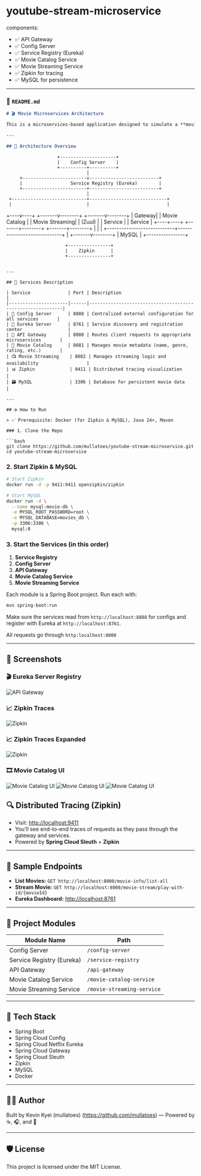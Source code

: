 # youtube-stream-microservice

components:

- ✅ API Gateway
- ✅ Config Server
- ✅ Service Registry (Eureka)
- ✅ Movie Catalog Service
- ✅ Movie Streaming Service
- ✅ Zipkin for tracing
- ✅ MySQL for persistence

---

### 📄 `README.md`

```markdown
# 🎬 Movie Microservices Architecture

This is a microservices-based application designed to simulate a **movie streaming platform** using Spring Boot, Spring Cloud, Eureka, and Zipkin. It demonstrates service discovery, distributed configuration, centralized logging, API routing, and distributed tracing.

---

## 🧱 Architecture Overview
```

```
                   +---------------------+
                   |    Config Server    |
                   +----------+----------+
                              |
     +------------------------v--------------------------+
     |                  Service Registry (Eureka)        |
     +------------------------+--------------------------+
                              |
 +----------------------------+-----------------------------+
 |                            |                             |
```

+----v----+ +-------v--------+ +-------v--------+
\| Gateway| | Movie Catalog | | Movie Streaming|
\| (Zuul) | | Service | | Service |
+----+----+ +-------+--------+ +-------+--------+
\| | |
+----------------------------+-----------------------------+
|
+-------v--------+
\| MySQL |
+----------------+

```
                      +----------------+
                      |    Zipkin      |
                      +----------------+
```

````

---

## 🧩 Services Description

| Service              | Port | Description                                                |
|----------------------|------|------------------------------------------------------------|
| 📘 Config Server      | 8888 | Centralized external configuration for all services       |
| 🧭 Eureka Server      | 8761 | Service discovery and registration center                 |
| 🚪 API Gateway        | 8080 | Routes client requests to appropriate microservices       |
| 🎥 Movie Catalog      | 8081 | Manages movie metadata (name, genre, rating, etc.)       |
| 📺 Movie Streaming    | 8082 | Manages streaming logic and availability                  |
| 📊 Zipkin             | 9411 | Distributed tracing visualization                         |
| 🗃️ MySQL              | 3306 | Database for persistent movie data                        |

---

## ⚙️ How to Run

> ✅ Prerequisite: Docker (for Zipkin & MySQL), Java 24+, Maven

### 1. Clone the Repo

```bash
git clone https://github.com/mullatoes/youtube-stream-microservice.git
cd youtube-stream-microservice
````

### 2. Start Zipkin & MySQL

```bash
# Start Zipkin
docker run -d -p 9411:9411 openzipkin/zipkin

# Start MySQL
docker run -d \
  --name mysql-movie-db \
  -e MYSQL_ROOT_PASSWORD=root \
  -e MYSQL_DATABASE=movies_db \
  -p 3306:3306 \
  mysql:8
```

### 3. Start the Services (in this order)

1. **Service Registry**
2. **Config Server**
3. **API Gateway**
4. **Movie Catalog Service**
5. **Movie Streaming Service**

Each module is a Spring Boot project. Run each with:

```bash
mvn spring-boot:run
```

Make sure the services read from `http://localhost:8888` for configs and register with Eureka at `http://localhost:8761`.

All requests go through `http:localhost:8000`

---

## 📸 Screenshots

### 🎬 Eureka Server Registry

![API Gateway](screenshots/eureka-server.png)

### 📈 Zipkin Traces

![Zipkin](screenshots/zipkin-1.png)

### 📈 Zipkin Traces Expanded

![Zipkin](screenshots/zipkin-expanded.png)

### 🎞️ Movie Catalog UI

![Movie Catalog UI](screenshots/movie-ui.png)
![Movie Catalog UI](screenshots/play-video.png)
![Movie Catalog UI](screenshots/playing-video.png)

## 🔍 Distributed Tracing (Zipkin)

- Visit: [http://localhost:9411](http://localhost:9411)
- You’ll see end-to-end traces of requests as they pass through the gateway and services.
- Powered by **Spring Cloud Sleuth** + **Zipkin**

---

## 🧪 Sample Endpoints

- **List Movies:** `GET http://localhost:8000/movie-info/list-all`
- **Stream Movie:** `GET http://localhost:8000/movie-stream/play-with-id/{movieId}`
- **Eureka Dashboard:** [http://localhost:8761](http://localhost:8761)

---

## 📁 Project Modules

| Module Name               | Path                       |
| ------------------------- | -------------------------- |
| Config Server             | `/config-server`           |
| Service Registry (Eureka) | `/service-registry`        |
| API Gateway               | `/api-gateway`             |
| Movie Catalog Service     | `/movie-catalog-service`   |
| Movie Streaming Service   | `/movie-streaming-service` |

---

## 🧠 Tech Stack

- Spring Boot
- Spring Cloud Config
- Spring Cloud Netflix Eureka
- Spring Cloud Gateway
- Spring Cloud Sleuth
- Zipkin
- MySQL
- Docker

---

## 🧑‍💻 Author

Built by Kevin Kyei (mullatoes) (https://github.com/mullatoes) — Powered by ☕, 🎧, and 🍿

---

## 🛡️ License

This project is licensed under the MIT License.

```

```
